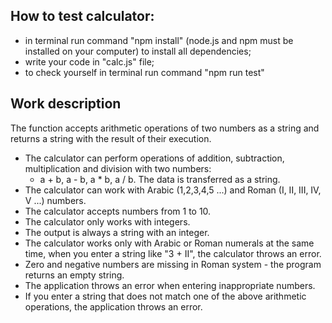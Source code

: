 ## How to test calculator:

- in terminal run command "npm install" (node.js and npm must be installed on your computer) to install all dependencies;
- write your code in "calc.js" file;
- to check yourself in terminal run command "npm run test"

## Work description

The function accepts arithmetic operations of two numbers as a string and returns a string with the result of their execution.

- The calculator can perform operations of addition, subtraction, multiplication and division with two numbers:
  - a + b, a - b, a \* b, a / b. The data is transferred as a string.
- The calculator can work with Arabic (1,2,3,4,5 ...) and Roman (I, II, III, IV, V ...) numbers.
- The calculator accepts numbers from 1 to 10.
- The calculator only works with integers.
- The output is always a string with an integer.
- The calculator works only with Arabic or Roman numerals at the same time, when you enter a string like "3 + II", the calculator throws an error.
- Zero and negative numbers are missing in Roman system - the program returns an empty string.
- The application throws an error when entering inappropriate numbers.
- If you enter a string that does not match one of the above arithmetic operations, the application throws an error.

